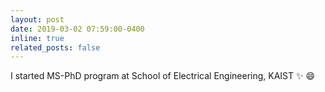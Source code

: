 ```yaml
---
layout: post
date: 2019-03-02 07:59:00-0400
inline: true
related_posts: false
---
```


I started MS-PhD program at School of Electrical Engineering, KAIST ✨ 😄
